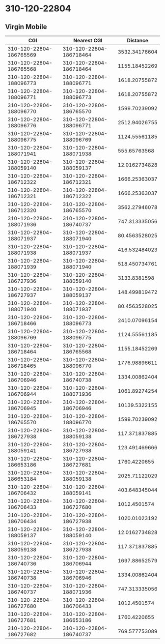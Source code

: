 # 310-120-22804
## Virgin Mobile


| CGI | Nearest CGI | Distance |
|-----|-------------|----------|
| 310-120-22804-186765569 | 310-120-22804-186718464 | 3532.34176604 |
| 310-120-22804-186765568 | 310-120-22804-186718464 | 1155.18452269 |
| 310-120-22804-188096773 | 310-120-22804-188096771 | 1618.20755872 |
| 310-120-22804-188096771 | 310-120-22804-188096773 | 1618.20755872 |
| 310-120-22804-188096770 | 310-120-22804-186765570 | 1599.70239092 |
| 310-120-22804-188096776 | 310-120-22804-188096771 | 2512.94026755 |
| 310-120-22804-188096775 | 310-120-22804-188096769 | 1124.55561185 |
| 310-120-22804-188071941 | 310-120-22804-188071938 | 555.65763568 |
| 310-120-22804-188059140 | 310-120-22804-188059137 | 12.0162734828 |
| 310-120-22804-186712322 | 310-120-22804-186712321 | 1666.25363037 |
| 310-120-22804-186712321 | 310-120-22804-186712322 | 1666.25363037 |
| 310-120-22804-186712320 | 310-120-22804-186765570 | 3562.27946078 |
| 310-120-22804-188071936 | 310-120-22804-186740737 | 747.313335056 |
| 310-120-22804-188071937 | 310-120-22804-188071940 | 80.4563528025 |
| 310-120-22804-188071938 | 310-120-22804-188071937 | 416.532484023 |
| 310-120-22804-188071939 | 310-120-22804-188071940 | 518.450734761 |
| 310-120-22804-186727936 | 310-120-22804-188059140 | 3133.8381598 |
| 310-120-22804-186727937 | 310-120-22804-188059137 | 148.499819472 |
| 310-120-22804-188071940 | 310-120-22804-188071937 | 80.4563528025 |
| 310-120-22804-186718466 | 310-120-22804-188096773 | 2410.07096154 |
| 310-120-22804-188096769 | 310-120-22804-188096775 | 1124.55561185 |
| 310-120-22804-186718464 | 310-120-22804-186765568 | 1155.18452269 |
| 310-120-22804-186718465 | 310-120-22804-188096770 | 1776.98896611 |
| 310-120-22804-186706946 | 310-120-22804-186740738 | 1334.00862404 |
| 310-120-22804-186706944 | 310-120-22804-188071936 | 1061.89274254 |
| 310-120-22804-186706945 | 310-120-22804-186706946 | 10139.5322155 |
| 310-120-22804-186765570 | 310-120-22804-188096770 | 1599.70239092 |
| 310-120-22804-186727938 | 310-120-22804-188059138 | 117.371837885 |
| 310-120-22804-188059141 | 310-120-22804-186727938 | 123.491469666 |
| 310-120-22804-186653186 | 310-120-22804-186727681 | 1760.4220655 |
| 310-120-22804-186653184 | 310-120-22804-188059138 | 2025.71122029 |
| 310-120-22804-186706432 | 310-120-22804-188059141 | 403.648345044 |
| 310-120-22804-186706433 | 310-120-22804-186727680 | 1012.4501574 |
| 310-120-22804-186706434 | 310-120-22804-186727938 | 1020.01023192 |
| 310-120-22804-188059137 | 310-120-22804-188059140 | 12.0162734828 |
| 310-120-22804-188059138 | 310-120-22804-186727938 | 117.371837885 |
| 310-120-22804-186740736 | 310-120-22804-186706944 | 1697.88652579 |
| 310-120-22804-186740738 | 310-120-22804-186706946 | 1334.00862404 |
| 310-120-22804-186740737 | 310-120-22804-188071936 | 747.313335056 |
| 310-120-22804-186727680 | 310-120-22804-186706433 | 1012.4501574 |
| 310-120-22804-186727681 | 310-120-22804-186653186 | 1760.4220655 |
| 310-120-22804-186727682 | 310-120-22804-186740737 | 769.577753089 |
